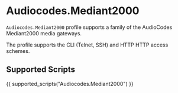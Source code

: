 # Audiocodes.Mediant2000

`Audiocodes.Mediant2000` profile supports a family
of the AudioCodes Mediant2000 media gateways.

The profile supports the CLI (Telnet, SSH) and
HTTP HTTP access schemes.


## Supported Scripts

{{ supported_scripts("Audiocodes.Mediant2000") }}
